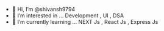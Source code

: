 - 👋 Hi, I’m @shivansh9794
- 👀 I’m interested in ... Development , UI , DSA
- 🌱 I’m currently learning ... NEXT Js , React Js , Express Js

<!---
shivansh9794/shivansh9794 is a ✨ special ✨ repository because its `README.md` (this file) appears on your GitHub profile.
You can click the Preview link to take a look at your changes.
--->
